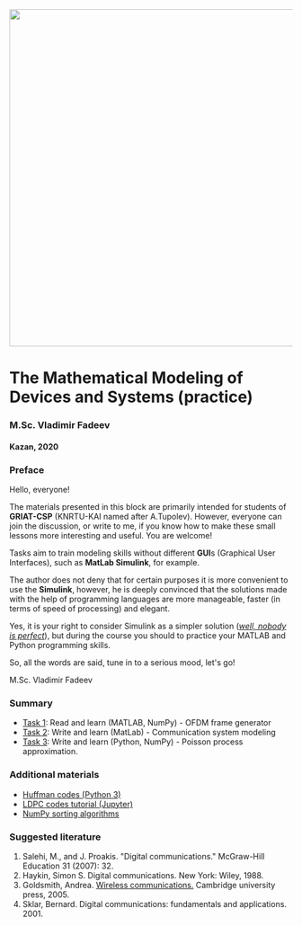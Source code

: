 <img src="https://griat.kai.ru/documents/10181/10477277/%D0%BB%D0%BE%D0%B3%D0%BE+%D0%93%D0%A0%D0%98%D0%9D%D0%A2+%D0%9F%D0%9D%D0%93+-+%D0%BA%D0%BE%D0%BF%D0%B8%D1%8F.png/ca3c1892-ab3a-41a3-a779-b9e7d7378a9f?t=1550126883140" width="600" />

# The Mathematical Modeling of Devices and Systems (practice)
### M.Sc. Vladimir Fadeev
#### Kazan, 2020

### Preface

Hello, everyone!

The materials presented in this block are primarily intended for students of **GRIAT-CSP** \(KNRTU-KAI named after A.Tupolev\). However, everyone can join the discussion, or write to me, if you know how to make these small lessons more interesting and useful. You are welcome!

Tasks aim to train modeling skills without different **GUI**s \(Graphical User Interfaces\), such as **MatLab Simulink**, for example.

The author does not deny that for certain purposes it is more convenient to use the  **Simulink**, however, he is deeply convinced that the solutions made with the help of programming languages are more manageable, faster \(in terms of speed of processing\) and elegant.

Yes, it is your right to consider Simulink as a simpler solution ([*well, nobody is perfect*](https://www.youtube.com/watch?v=CYUfPTeE0DM)), but during the course you should to practice your MATLAB and Python programming skills.

So, all the words are said, tune in to a serious mood, let's go!

M.Sc. Vladimir Fadeev

### Summary
- [Task 1](https://github.com/kirlf/csp-modeling/blob/master/matlab_task.md#task-1-read-and-learn-matlab-numpy): Read and learn (MATLAB, NumPy) - OFDM frame generator
- [Task 2](https://github.com/kirlf/csp-modeling/blob/master/matlab_task.md#task-2-write-and-learn-matlab): Write and learn (MatLab) - Communication system modeling
- [Task 3](https://github.com/kirlf/csp-modeling/blob/master/python_task.md): Write and learn (Python, NumPy) - Poisson process approximation.

### Additional materials

- [Huffman codes (Python 3)](https://gist.github.com/kirlf/2eb242f225f9bfed4ecbfc8e1e2f5f71)
- [LDPC codes tutorial (Jupyter)](https://nbviewer.jupyter.org/github/kirlf/csp-modeling/blob/master/ldpc.ipynb)
- [NumPy sorting algorithms](https://www.slideshare.net/VladimirFadeev4/numpy-sorting-and-dancing-and-memes-a-short-review-for-students)

### Suggested literature

 1. Salehi, M., and J. Proakis. "Digital communications." McGraw-Hill Education 31 (2007): 32.
 2. Haykin, Simon S. Digital communications. New York: Wiley, 1988.
 3. Goldsmith, Andrea. [Wireless communications.](http://wsl.stanford.edu/~andrea/Wireless/Book.pdf) Cambridge university press, 2005.
 4. Sklar, Bernard. Digital communications: fundamentals and applications. 2001.
